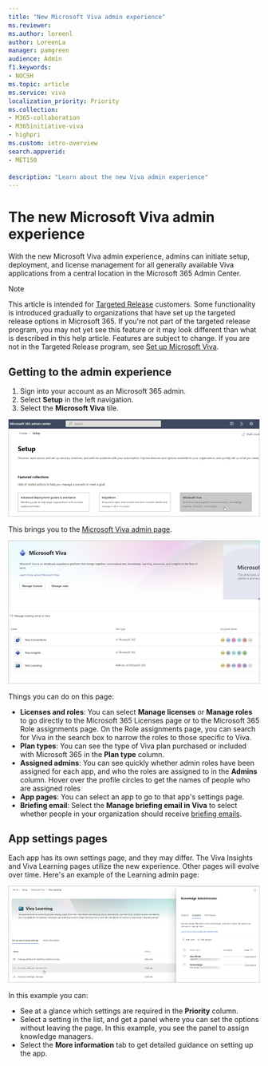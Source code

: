 ```yaml
---
title: "New Microsoft Viva admin experience"
ms.reviewer: 
ms.author: loreenl
author: LoreenLa
manager: pamgreen
audience: Admin
f1.keywords:
- NOCSH
ms.topic: article
ms.service: viva
localization_priority: Priority
ms.collection:  
- M365-collaboration
- M365initiative-viva
- highpri
ms.custom: intro-overview
search.appverid:
- MET150

description: "Learn about the new Viva admin experience"
---
```

# The new Microsoft Viva admin experience

With the new Microsoft Viva admin experience, admins can initiate setup, deployment, and license management for all generally available Viva applications from a central location in the Microsoft 365 Admin Center.

> [!NOTE]
> This article is intended for [Targeted Release](/microsoft-365/admin/manage/release-options-in-office-365) customers. Some functionality is introduced gradually to organizations that have set up the targeted release options in Microsoft 365. If you're not part of the targeted release program, you may not yet see this feature or it may look different than what is described in this help article. Features are subject to change. If you are not in the Targeted Release program, see [Set up Microsoft Viva](/viva/setup-microsoft-viva).

## Getting to the admin experience

1. Sign into your account as an Microsoft 365 admin.
2. Select **Setup** in the left navigation.
3. Select the **Microsoft Viva** tile. 

![Viva admin tile](media/viva-setup.png)

This brings you to the [Microsoft Viva admin page](https://admin.microsoft.com/Adminportal/Home?source=applauncher#/featureexplorer/collections/VivaExperiences).

![Viva new admin page](media/viva-new-admin.png)

Things you can do on this page:

- **Licenses and roles**:  You can select **Manage licenses** or **Manage roles** to go directly to the Microsoft 365 Licenses page or to the Microsoft 365 Role assignments page. On the Role assignments page, you can search for Viva in the search box to narrow the roles to those specific to Viva.
- **Plan types**:  You can see the type of Viva plan purchased or included with Microsoft 365 in the **Plan type** column.
- **Assigned admins**:  You can see quickly whether admin roles have been assigned for each app, and who the roles are assigned to in the **Admins** column. Hover over the profile circles to get the names of people who are assigned roles
- **App pages**:  You can select an app to go to that app's settings page.
- **Briefing email**: Select the **Manage briefing email in Viva** to select whether people in your organization should receive [briefing emails](/viva/insights/personal/Briefing/be-overview?WT.mc_id=365AdminCSH_inproduct).

## App settings pages

Each app has its own settings page, and they may differ. The Viva Insights and Viva Learning pages utilize the new experience. Other pages will evolve over time. Here's an example of the Learning admin page:

![Viva learn page](media/learn-admin.png)

In this example you can:

- See at a glance which settings are required in the **Priority** column.
- Select a setting in the list, and get a panel where you can set the options without leaving the page. In this example, you see the panel to assign knowledge managers.
- Select the **More information** tab to get detailed guidance on setting up the app.
